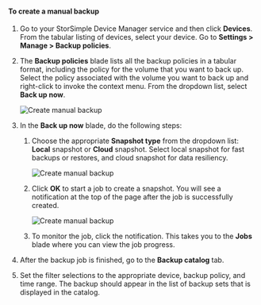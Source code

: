
<!--author=alkohli last changed: 01/20/2017-->

#### <a name="to-create-a-manual-backup"></a>To create a manual backup

1. Go to your StorSimple Device Manager service and then click **Devices**. From the tabular listing of devices, select your device. Go to **Settings > Manage > Backup policies**.

2. The **Backup policies** blade lists all the backup policies in a tabular format, including the policy for the volume that you want to back up. Select the policy associated with the volume you want to back up and right-click to invoke the context menu. From the dropdown list, select **Back up now**.

    ![Create manual backup](./media/storsimple-8000-create-manual-backup/createmanualbu1.png)

3. In the **Back up now** blade, do the following steps:

    1. Choose the appropriate **Snapshot type** from the dropdown list: **Local** snapshot or **Cloud** snapshot. Select local snapshot for fast backups or restores, and cloud snapshot for data resiliency.

        ![Create manual backup](./media/storsimple-8000-create-manual-backup/createmanualbu2.png)

    2. Click **OK** to start a job to create a snapshot. You will see a notification at the top of the page after the job is successfully created.

        ![Create manual backup](./media/storsimple-8000-create-manual-backup/createmanualbu4.png)

    3. To monitor the job, click the notification. This takes you to the **Jobs** blade where you can view the job progress.


5. After the backup job is finished, go to the **Backup catalog** tab.

6. Set the filter selections to the appropriate device, backup policy, and time range. The backup should appear in the list of backup sets that is displayed in the catalog.

